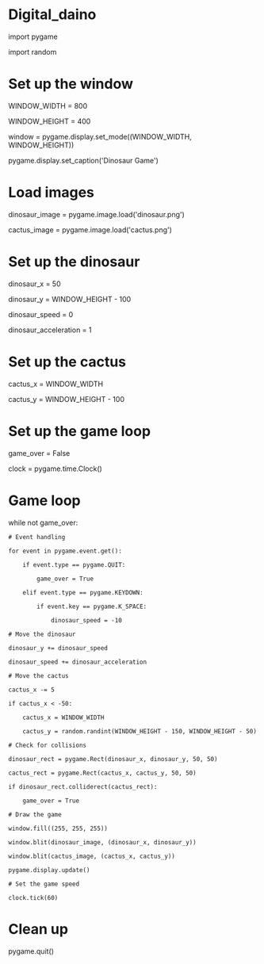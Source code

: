 # Digital_daino
import pygame

import random

# Set up the window

WINDOW_WIDTH = 800

WINDOW_HEIGHT = 400

window = pygame.display.set_mode((WINDOW_WIDTH, WINDOW_HEIGHT))

pygame.display.set_caption('Dinosaur Game')

# Load images

dinosaur_image = pygame.image.load('dinosaur.png')

cactus_image = pygame.image.load('cactus.png')

# Set up the dinosaur

dinosaur_x = 50

dinosaur_y = WINDOW_HEIGHT - 100

dinosaur_speed = 0

dinosaur_acceleration = 1

# Set up the cactus

cactus_x = WINDOW_WIDTH

cactus_y = WINDOW_HEIGHT - 100

# Set up the game loop

game_over = False

clock = pygame.time.Clock()

# Game loop

while not game_over:

    # Event handling

    for event in pygame.event.get():

        if event.type == pygame.QUIT:

            game_over = True

        elif event.type == pygame.KEYDOWN:

            if event.key == pygame.K_SPACE:

                dinosaur_speed = -10

    # Move the dinosaur

    dinosaur_y += dinosaur_speed

    dinosaur_speed += dinosaur_acceleration

    # Move the cactus

    cactus_x -= 5

    if cactus_x < -50:

        cactus_x = WINDOW_WIDTH

        cactus_y = random.randint(WINDOW_HEIGHT - 150, WINDOW_HEIGHT - 50)

    # Check for collisions

    dinosaur_rect = pygame.Rect(dinosaur_x, dinosaur_y, 50, 50)

    cactus_rect = pygame.Rect(cactus_x, cactus_y, 50, 50)

    if dinosaur_rect.colliderect(cactus_rect):

        game_over = True

    # Draw the game

    window.fill((255, 255, 255))

    window.blit(dinosaur_image, (dinosaur_x, dinosaur_y))

    window.blit(cactus_image, (cactus_x, cactus_y))

    pygame.display.update()

    # Set the game speed

    clock.tick(60)

# Clean up

pygame.quit()

